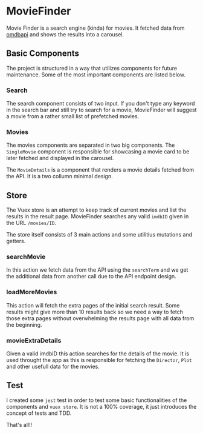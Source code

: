 # MovieFinder

Movie Finder is a search engine (kinda) for movies. It fetched data from [omdbapi](http://omdbapi.com/) and shows the results into a carousel.


## Basic Components

The project is structured in a way that utilizes components for future maintenance. Some of the most important components are listed below.

### Search

The search component consists of  two input. If you don't type any keyword in the search bar and still try to search for a movie, MovieFinder will suggest a movie from a rather small list of prefetched movies.

### Movies

The movies components are separated in two big components. The `SingleMovie` component is responsible for showcasing a movie card to be later fetched and displayed in the carousel.

The `MovieDetails` is a component that renders a movie details fetched from the API. It is a two collumn minimal design.

## Store

The Vuex store is an attempt to keep track of current movies and list the results in the result page. MovieFinder searches any valid `imdbID` given in the URL `/movies/ID`.

The store itself consists of 3 main actions and some utilitius mutations and getters.

### searchMovie

In this action we fetch data from the API using the `searchTerm` and we get the additional data from another call due to the API endpoint design.


### loadMoreMovies

This action will fetch the extra pages of the initial search result. Some results might give more than 10 results back so we need a way to fetch those extra pages without overwhelming the results page with all data from the beginning.

### movieExtraDetails

Given a valid imdbID this action searches for the details of the movie. It is used throught the app as this is responsible for fetching the `Director`, `Plot` and other usefull data for the movies.

## Test

I created some `jest` test in order to test some basic functionalities of the components and `vuex store`. It is not  a 100% coverage, it just introduces the concept of tests and TDD.

That's all!!

